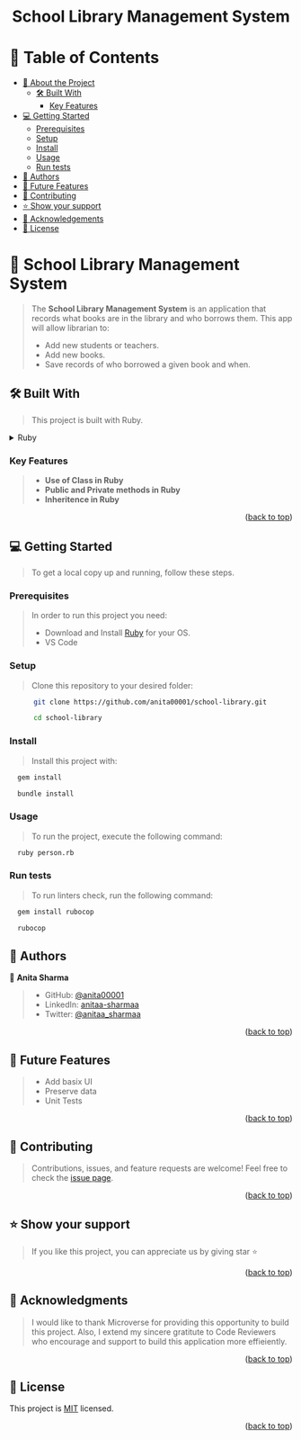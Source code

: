 <a name="readme-top"></a>

<div align="center">
  <h1><b>School Library Management System</b></h1>
</div>

# 📗 Table of Contents

- [📖 About the Project](#about-project)
  - [🛠 Built With](#built-with)
    - [Key Features](#key-features)
- [💻 Getting Started](#getting-started)
  - [Prerequisites](#prerequisites)
  - [Setup](#setup)
  - [Install](#install)
  - [Usage](#usage)
  - [Run tests](#run-tests)
- [👥 Authors](#authors)
- [🔭 Future Features](#future-features)
- [🤝 Contributing](#contributing)
- [⭐️ Show your support](#support)
- [🙏 Acknowledgements](#acknowledgements)
- [📝 License](#license)

# 📖 School Library Management System <a name="about-project"></a>

> The **School Library Management System** is an application that records what books are in the library and who borrows them. This app will allow librarian to:
> - Add new students or teachers.
> - Add new books.
> - Save records of who borrowed a given book and when.

## 🛠 Built With <a name="built-with"></a>
> This project is built with Ruby.

<details>
  <summary>Ruby</summary>
  <ul>
    <li><a href="https://www.ruby-lang.org/en/">Ruby - A Programmer's Best Friend</a></li>
  </ul>
</details>


### Key Features <a name="key-features"></a>

> - **Use of Class in Ruby**
> - **Public and Private methods in Ruby**
> - **Inheritence in Ruby**

<p align="right">(<a href="#readme-top">back to top</a>)</p>

## 💻 Getting Started <a name="getting-started"></a>

> To get a local copy up and running, follow these steps.

### Prerequisites

> In order to run this project you need:
> - Download and Install [Ruby](https://www.ruby-lang.org/en/downloads/) for your OS.
> - VS Code

### Setup

> Clone this repository to your desired folder:
```sh
      git clone https://github.com/anita00001/school-library.git
```

```sh
      cd school-library
```

### Install

> Install this project with:

```sh
  gem install
```

```sh
  bundle install
```

### Usage

> To run the project, execute the following command:
```sh
  ruby person.rb
```

### Run tests

> To run linters check, run the following command:

```sh
  gem install rubocop
```

```sh
  rubocop
```

## 👥 Authors <a name="authors"></a>

👤 **Anita Sharma**

> - GitHub: [@anita00001](https://github.com/anita00001)
> - LinkedIn: [anitaa-sharmaa](https://www.linkedin.com/in/anitaa-sharmaa/)
> - Twitter: [@anitaa_sharmaa](https://twitter.com/anitaa_sharmaa)

<p align="right">(<a href="#readme-top">back to top</a>)</p>

## 🔭 Future Features <a name="future-features"></a>

> - Add basix UI
> - Preserve data
> - Unit Tests

<p align="right">(<a href="#readme-top">back to top</a>)</p>

## 🤝 Contributing <a name="contributing"></a>

> Contributions, issues, and feature requests are welcome!
Feel free to check the [issue page](https://github.com/anita00001/school-library/issues/).

<p align="right">(<a href="#readme-top">back to top</a>)</p>

## ⭐️ Show your support <a name="support"></a>

> If you like this project, you can appreciate us by giving star ⭐

<p align="right">(<a href="#readme-top">back to top</a>)</p>

## 🙏 Acknowledgments <a name="acknowledgements"></a>

> I would like to thank Microverse for providing this opportunity to build this project. Also, I extend my sincere gratitute to Code Reviewers who encourage and support to build this application more effieiently.

<p align="right">(<a href="#readme-top">back to top</a>)</p>

## 📝 License <a name="license"></a>

This project is [MIT](./MIT.md) licensed.

<p align="right">(<a href="#readme-top">back to top</a>)</p>
